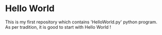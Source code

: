 # Hello World

This is my first repository which contains 'HelloWorld.py' python program.
As per tradition, it is good to start with Hello World !
